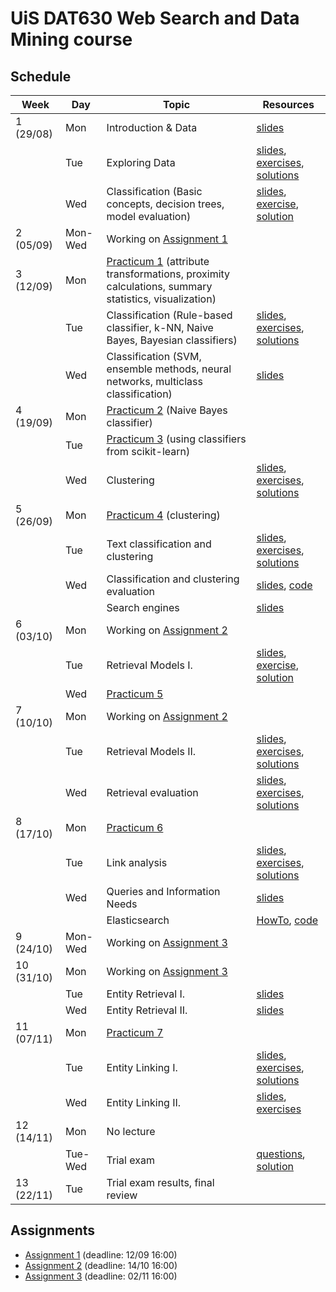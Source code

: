 # UiS DAT630 Web Search and Data Mining course

## Schedule

| Week | Day | Topic | Resources |
| --- | --- | --- | --- |
| 1 (29/08) | Mon | Introduction & Data | [slides](https://speakerdeck.com/kbalog/dat630-introduction-and-data) |
|   | Tue | Exploring Data | [slides](https://speakerdeck.com/kbalog/dat630-exploring-data), [exercises](exercises/20160830.pdf), [solutions](exercises/20160830-sol.pdf) |
| | Wed | Classification (Basic concepts, decision trees, model evaluation) | [slides](https://speakerdeck.com/kbalog/dat630-classification), [exercise](exercises/20160831.pdf), [solution](exercises/20160831-sol.pdf) |
| 2 (05/09) | Mon-Wed | Working on [Assignment 1](assignment-1/) |  |
| 3 (12/09) | Mon | [Practicum 1](practicum-1/) (attribute transformations, proximity calculations, summary statistics, visualization) | |
| | Tue | Classification (Rule-based classifier, k-NN, Naive Bayes, Bayesian classifiers) | [slides](https://speakerdeck.com/kbalog/dat630-classification-2), [exercises](exercises/20160913.pdf), [solutions](exercises/20160913-sol.pdf) |
| | Wed | Classification (SVM, ensemble methods, neural networks, multiclass classification) | [slides](https://speakerdeck.com/kbalog/dat630-classification-3) |
| 4 (19/09) | Mon | [Practicum 2](practicum-2/) (Naive Bayes classifier) | |
|  | Tue | [Practicum 3](practicum-3/) (using classifiers from scikit-learn) | |
|  | Wed | Clustering | [slides](https://speakerdeck.com/kbalog/dat630-clustering), [exercises](exercises/20160921.pdf), [solutions](exercises/20160921-sol.pdf) |
| 5 (26/09) | Mon | [Practicum 4](practicum-4/) (clustering) | |
|  | Tue | Text classification and clustering | [slides](https://speakerdeck.com/kbalog/dat630-text-classification-and-clustering), [exercises](exercises/20160927.pdf), [solutions](exercises/20160927-sol.pdf) |
|  | Wed | Classification and clustering evaluation | [slides](https://speakerdeck.com/kbalog/dat630-classification-and-clustering-evaluation), [code](code/classification_eval.ipynb) |
|  |  | Search engines | [slides](https://speakerdeck.com/kbalog/dat630-search-engines) |
| 6 (03/10) | Mon | Working on [Assignment 2](assignment-2/) | |
|  | Tue | Retrieval Models I. | [slides](https://speakerdeck.com/kbalog/dat630-retrieval-models-i), [exercise](exercises/20161004.pdf), [solution](exercises/20161004-sol.pdf) |
|  | Wed | [Practicum 5](practicum-5/) | |
| 7 (10/10) | Mon | Working on [Assignment 2](assignment-2/) | |
|  | Tue | Retrieval Models II. | [slides](https://speakerdeck.com/kbalog/dat630-retrieval-models-ii), [exercises](exercises/20161011.pdf), [solutions](exercises/20161011-sol.pdf) |
|  | Wed | Retrieval evaluation | [slides](https://speakerdeck.com/kbalog/dat630-retrieval-evaluation), [exercises](exercises/20161012.pdf), [solutions](exercises/20161012-sol.pdf) |
| 8 (17/10) | Mon | [Practicum 6](practicum-6/) | |
|  | Tue | Link analysis | [slides](https://speakerdeck.com/kbalog/dat630-link-analysis), [exercises](exercises/20161018.pdf), [solutions](exercises/20161018.xlsx) |
|  | Wed | Queries and Information Needs | [slides](https://speakerdeck.com/kbalog/dat630-queries-and-information-needs) |
| | | Elasticsearch | [HowTo](Elasticsearch.md), [code](code/elasticsearch.ipynb) |
| 9 (24/10) | Mon-Wed | Working on [Assignment 3](assignment-3/) | |
| 10 (31/10) | Mon | Working on [Assignment 3](assignment-3/) | |
|  | Tue | Entity Retrieval I. | [slides](https://speakerdeck.com/kbalog/dat630-entity-retrieval-i) |
|  | Wed | Entity Retrieval II. | [slides](https://speakerdeck.com/kbalog/dat630-entity-retrieval-ii) |
| 11 (07/11) | Mon | [Practicum 7](practicum-7/) | |
|  | Tue | Entity Linking I. | [slides](https://speakerdeck.com/kbalog/dat630-entity-linking-i), [exercises](exercises/20161108.pdf), [solutions](exercises/20161108-sol.pdf) |
|  | Wed | Entity Linking II. | [slides](https://speakerdeck.com/kbalog/dat630-entity-linking-ii), [exercises](exercises/20161109.pdf) |
| 12 (14/11) | Mon | No lecture | |
|  | Tue-Wed | Trial exam | [questions](exam/), [solution](exam/trial_exam-sol.pdf) |
| 13 (22/11) | Tue | Trial exam results, final review |  |


## Assignments

  * [Assignment 1](assignment-1/) (deadline: 12/09 16:00)
  * [Assignment 2](assignment-2/) (deadline: 14/10 16:00)
  * [Assignment 3](assignment-3/) (deadline: 02/11 16:00)
